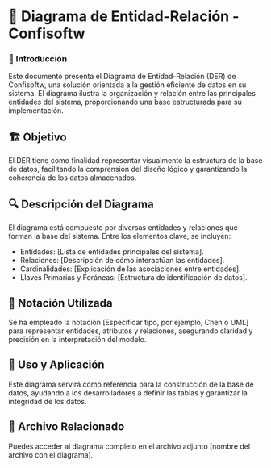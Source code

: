 # 📌 Diagrama de Entidad-Relación - Confisoftw
### 📄 Introducción
 Este documento presenta el Diagrama de Entidad-Relación (DER) de Confisoftw, una solución orientada a la gestión eficiente de datos en su sistema. El diagrama ilustra la 
 organización y relación entre las principales entidades del sistema, proporcionando una base estructurada para su implementación.
## 🏗️ Objetivo
El DER tiene como finalidad representar visualmente la estructura de la base de datos, facilitando la comprensión del diseño lógico y garantizando la coherencia de los datos almacenados.
## 🔍 Descripción del Diagrama
El diagrama está compuesto por diversas entidades y relaciones que forman la base del sistema. Entre los elementos clave, se incluyen:
- Entidades: [Lista de entidades principales del sistema].
- Relaciones: [Descripción de cómo interactúan las entidades].
- Cardinalidades: [Explicación de las asociaciones entre entidades].
- Llaves Primarias y Foráneas: [Estructura de identificación de datos].
## 📝 Notación Utilizada
Se ha empleado la notación [Especificar tipo, por ejemplo, Chen o UML] para representar entidades, atributos y relaciones, asegurando claridad y precisión en la interpretación del modelo.
## 🚀 Uso y Aplicación
Este diagrama servirá como referencia para la construcción de la base de datos, ayudando a los desarrolladores a definir las tablas y garantizar la integridad de los datos.
## 📂 Archivo Relacionado
Puedes acceder al diagrama completo en el archivo adjunto [nombre del archivo con el diagrama].

